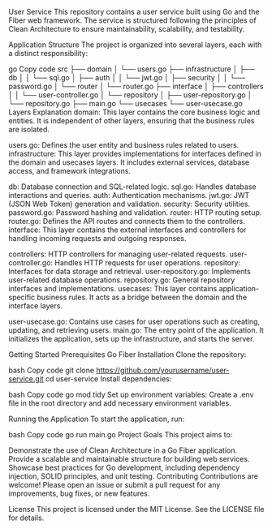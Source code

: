 User Service
This repository contains a user service built using Go and the Fiber web framework. The service is structured following the principles of Clean Architecture to ensure maintainability, scalability, and testability.

Application Structure
The project is organized into several layers, each with a distinct responsibility:

go
Copy code
src
├── domain
│   └── users.go
├── infrastructure
│   ├── db
│   │   └── sql.go
│   ├── auth
│   │   └── jwt.go
│   ├── security
│   │   └── password.go
│   └── router
│       └── router.go
├── interface
│   ├── controllers
│   │   └── user-controller.go
│   └── repository
│       ├── user-repository.go
│       └── repository.go
├── main.go
└── usecases
    └── user-usecase.go
Layers Explanation
domain: This layer contains the core business logic and entities. It is independent of other layers, ensuring that the business rules are isolated.

users.go: Defines the user entity and business rules related to users.
infrastructure: This layer provides implementations for interfaces defined in the domain and usecases layers. It includes external services, database access, and framework integrations.

db: Database connection and SQL-related logic.
sql.go: Handles database interactions and queries.
auth: Authentication mechanisms.
jwt.go: JWT (JSON Web Token) generation and validation.
security: Security utilities.
password.go: Password hashing and validation.
router: HTTP routing setup.
router.go: Defines the API routes and connects them to the controllers.
interface: This layer contains the external interfaces and controllers for handling incoming requests and outgoing responses.

controllers: HTTP controllers for managing user-related requests.
user-controller.go: Handles HTTP requests for user operations.
repository: Interfaces for data storage and retrieval.
user-repository.go: Implements user-related database operations.
repository.go: General repository interfaces and implementations.
usecases: This layer contains application-specific business rules. It acts as a bridge between the domain and the interface layers.

user-usecase.go: Contains use cases for user operations such as creating, updating, and retrieving users.
main.go: The entry point of the application. It initializes the application, sets up the infrastructure, and starts the server.

Getting Started
Prerequisites
Go
Fiber
Installation
Clone the repository:

bash
Copy code
git clone https://github.com/yourusername/user-service.git
cd user-service
Install dependencies:

bash
Copy code
go mod tidy
Set up environment variables:
Create a .env file in the root directory and add necessary environment variables.

Running the Application
To start the application, run:

bash
Copy code
go run main.go
Project Goals
This project aims to:

Demonstrate the use of Clean Architecture in a Go Fiber application.
Provide a scalable and maintainable structure for building web services.
Showcase best practices for Go development, including dependency injection, SOLID principles, and unit testing.
Contributing
Contributions are welcome! Please open an issue or submit a pull request for any improvements, bug fixes, or new features.

License
This project is licensed under the MIT License. See the LICENSE file for details.